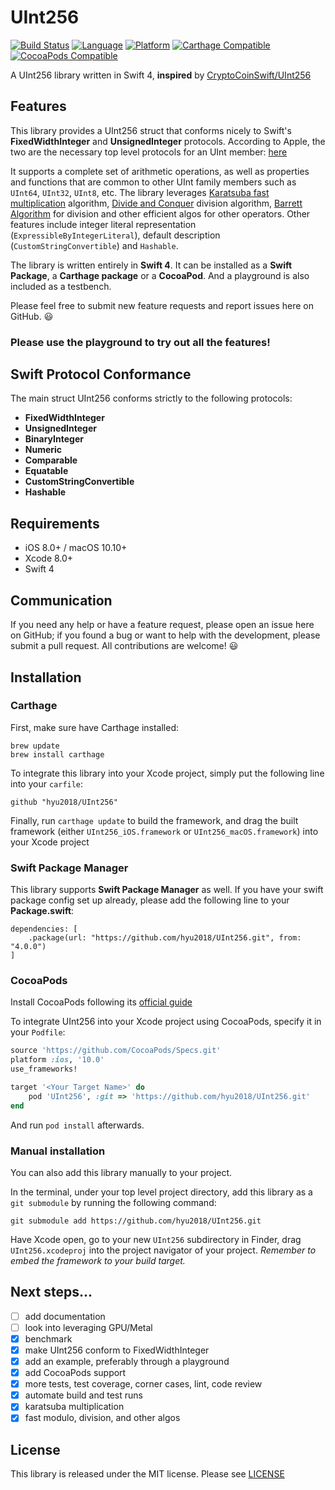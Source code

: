 # UInt256

[![Build Status](https://travis-ci.org/hyugit/UInt256.svg?branch=master)](https://travis-ci.org/hyugit/UInt256)
[![Language](https://img.shields.io/badge/swift-4-orange.svg)](https://swift.org)
[![Platform](https://img.shields.io/badge/platform-ios%20|%20macos-lightgrey.svg)](https://github.com/hyugit/UInt256)
[![Carthage Compatible](https://img.shields.io/badge/Carthage-compatible-green.svg?style=flat)](https://github.com/Carthage/Carthage)
[![CocoaPods Compatible](https://img.shields.io/badge/CocoaPods-compatible-green.svg?style=flat)](https://cocoapods.org/)


A UInt256 library written in Swift 4, **inspired** by [CryptoCoinSwift/UInt256](https://github.com/CryptoCoinSwift/UInt256)

## Features

This library provides a UInt256 struct that conforms nicely to Swift's **FixedWidthInteger** and **UnsignedInteger** protocols. According to Apple, the two are the necessary top level protocols for an UInt member: [here](https://github.com/apple/swift-evolution/blob/master/proposals/0104-improved-integers.md#proposed-solution)

It supports a complete set of arithmetic operations, as well as properties and functions that are common to other UInt family members such as `UInt64`, `UInt32`, `UInt8`, etc. The library leverages [Karatsuba fast multiplication](https://en.wikipedia.org/wiki/Karatsuba_algorithm) algorithm, [Divide and Conquer](http://bioinfo.ict.ac.cn/~dbu/AlgorithmCourses/Lectures/Hasselstrom2003.pdf) division algorithm, [Barrett Algorithm](https://members.loria.fr/PZimmermann/mca/mca-cup-0.5.9.pdf) for division and other efficient algos for other operators. Other features include integer literal representation (`ExpressibleByIntegerLiteral`), default description (`CustomStringConvertible`) and `Hashable`.

The library is written entirely in **Swift 4**. It can be installed as a **Swift Package**, a **Carthage package** or a **CocoaPod**. And a playground is also included as a testbench.

Please feel free to submit new feature requests and report issues here on GitHub. :smiley:

### Please use the playground to try out all the features!

## Swift Protocol Conformance

The main struct UInt256 conforms strictly to the following protocols: 
 - **FixedWidthInteger**
 - **UnsignedInteger**
 - **BinaryInteger**
 - **Numeric**
 - **Comparable**
 - **Equatable**
 - **CustomStringConvertible**
 - **Hashable**
 
## Requirements

 - iOS 8.0+ / macOS 10.10+
 - Xcode 8.0+
 - Swift 4

## Communication

If you need any help or have a feature request, please open an issue here on GitHub;
if you found a bug or want to help with the development, please submit a pull request.
All contributions are welcome! :smiley:

## Installation

### Carthage

First, make sure have Carthage installed:

```
brew update
brew install carthage
```

To integrate this library into your Xcode project, simply put the following line into
your `carfile`:

```
github "hyu2018/UInt256"
```

Finally, run `carthage update` to build the framework, and drag the built framework
(either `UInt256_iOS.framework` or `UInt256_macOS.framework`) into your Xcode project

### Swift Package Manager

This library supports **Swift Package Manager** as well. If you have your swift package
config set up already, please add the following line to your **Package.swift**:

```
dependencies: [
    .package(url: "https://github.com/hyu2018/UInt256.git", from: "4.0.0")
]
```

### CocoaPods

Install CocoaPods following its [official guide](http://guides.cocoapods.org/using/getting-started.html#installation)

To integrate UInt256 into your Xcode project using CocoaPods, specify it in your `Podfile`:

```ruby
source 'https://github.com/CocoaPods/Specs.git'
platform :ios, '10.0'
use_frameworks!

target '<Your Target Name>' do
    pod 'UInt256', :git => 'https://github.com/hyu2018/UInt256.git'
end
```

And run `pod install` afterwards.

### Manual installation

You can also add this library manually to your project.

In the terminal, under your top level project directory, add this library as a
`git submodule` by running the following command:

```
git submodule add https://github.com/hyu2018/UInt256.git
```

Have Xcode open, go to your new `UInt256` subdirectory in Finder, drag
`UInt256.xcodeproj` into the project navigator of your project. _Remember to embed
the framework to your build target._

## Next steps...

 - [ ] add documentation
 - [ ] look into leveraging GPU/Metal
 - [x] benchmark
 - [x] make UInt256 conform to FixedWidthInteger
 - [x] add an example, preferably through a playground
 - [x] add CocoaPods support
 - [x] more tests, test coverage, corner cases, lint, code review
 - [x] automate build and test runs
 - [x] karatsuba multiplication
 - [x] fast modulo, division, and other algos

## License

This library is released under the MIT license. Please see [LICENSE](https://github.com/hyu2018/UInt256/blob/master/LICENSE)
